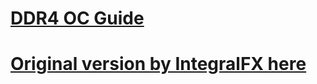 # [DDR4 OC Guide](DDR4%20OC%20Guide.md)

# [Original version by IntegralFX here](https://github.com/integralfx/MemTestHelper/blob/oc-guide/DDR4%20OC%20Guide.md)

